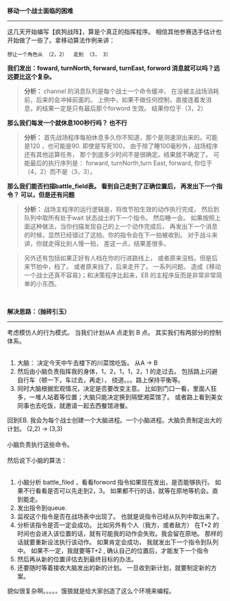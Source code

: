 **移动一个战士面临的困难**

---

这几天开始编写【疯狗战阵】，算是个真正的指挥程序。 相信其他参赛选手估计也开始做了一些了。拿移动算法作例来讲：

```
想让一个角色从 （2，2）  走到 （3， 3）
```


**我们发出：foward, turnNorth, forward, turnEast, forword   消息就可以吗？远远要比这个复杂。**


> <b>分析： </b>  channel 的消息队列是每个战士一个命令缓冲， 在没被主战场消耗前，后来的会冲掉前面的。 上例中，如果不做任何控制，直接连着发消息，的结果一定是只有最后那个forword 生效。 结果你位于（3，2）


**那么我们每发一个就休息100秒行吗？ 也不行**

> <b>分析：</b> 首先战场程序每拍休息多久你不知道，那个是测速测出来的。可能是120 ，也可能是90.  即使是写死100， 由于除了睡100毫秒外，战场程序还有其他运算任务， 那个到底多少时间不是很确定。结果就不确定了。 可能最后的执行序列是：  forward, turnNorth,turn East, forward, 你位于（4，2）而不是（3，3）。


**那么我们能否扫描battle\_field表。 看到自己走到了正确位置后， 再发出下一个指令？  可以，但是还有问题**

> <b>分析：</b> 战场主程序的运行逻辑是，将改节拍生效的动作执行完成， 然后到队列中取所有处于wait 状态战士的下一个指令。 然后睡一会。 如果按照上面这种做法，当你扫描发现自己的上一个动作完成后， 再发出下一个消息的时候，显然已经错过了这拍。你的指令会在下一拍被收到。 对于战斗来讲，你就走得比别人慢一拍， 差这一点，结果差很多。

> 另外还有包括如果正好有人档在你的行进路线上， 或者原来没档，但是后来节拍中，档了。 或者原来挡了，后来走开了。 一系列问题。 造成《移动一个战士还真不容易》；和决策程序比起来，EB 的主程序反而是非常非常简单的小东西。

<br>

<b>解决思路：（抛砖引玉）</b>
<hr />
考虑模仿人的行为模式。 当我们计划从A 点走到 B 点。 其实我们有两部分的控制体系。<br>
<br>
<ol><li>大脑： 决定今天中午去楼下的川菜馆吃饭。 从A -> B<br>
</li><li>然后由小脑负责指挥我的身体，1，2，1，1，2，1 的走过去。 包括路上闪避自行车（顿一下，车过去，再走）， 绕道。。。路上保持平衡等。<br>
</li><li>同时大脑根据宏观情况，决定是否要改变主意。 比如到门口一看，里面人狂多，一堆人站着等位置；大脑只能决定换到隔壁湘菜馆了。 或者路上看到美女同事也去吃饭，就邀请一起去西餐馆进餐。</li></ol>

回到EB. 我会为每个战士创建一个大脑进程。一个小脑进程。大脑负责制定出大的计划。  (2,2) -> (3,3)<br>
<br>
小脑负责执行这些命令。<br>
<br>
然后说下小脑的算法：<br>
<br>
<ol><li>小脑分析 battle_filed ，看看forword 指令如果现在发出，是否能够执行。 如果不行看看是否可以先走到2，3。 如果都不行的话，就等在原地等机会。直到能走。<br>
</li><li>发出指令到queue.<br>
</li><li>监视这个指令是否在战场表中出现了。 也就是说指令已经从队列中取出来了。<br>
</li><li>分析该指令是否一定会成功。 比如另外有个人（我方，或者敌方） 在T+2 的时间也会进入该位置的话，就有可能我的动作会失败。我会留在原地。 那样的话就要重新设法执行该动作。 如果肯定会成功， 我就发出下一个指令到队列中。 如果不一定，我就要等T+2 , 确认自己的位置后，才能发下一个指令<br>
</li><li>然后再从新的位置评估去到最终目标的办法。<br>
</li><li>还要随时等着接收大脑发出的新的计划。 一旦收到新计划，就要制定新的方案。</li></ol>

貌似很复杂啊。。。。。饿狼就是给大家创造了这么个环境来编程。<br>
<br>
